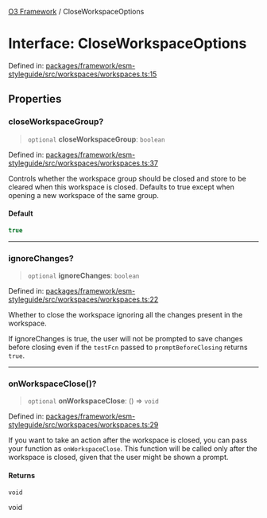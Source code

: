 [O3 Framework](../API.md) / CloseWorkspaceOptions

# Interface: CloseWorkspaceOptions

Defined in: [packages/framework/esm-styleguide/src/workspaces/workspaces.ts:15](https://github.com/openmrs/openmrs-esm-core/blob/main/packages/framework/esm-styleguide/src/workspaces/workspaces.ts#L15)

## Properties

### closeWorkspaceGroup?

> `optional` **closeWorkspaceGroup**: `boolean`

Defined in: [packages/framework/esm-styleguide/src/workspaces/workspaces.ts:37](https://github.com/openmrs/openmrs-esm-core/blob/main/packages/framework/esm-styleguide/src/workspaces/workspaces.ts#L37)

Controls whether the workspace group should be closed and store to be
cleared when this workspace is closed.
Defaults to true except when opening a new workspace of the same group.

#### Default

```ts
true
```

***

### ignoreChanges?

> `optional` **ignoreChanges**: `boolean`

Defined in: [packages/framework/esm-styleguide/src/workspaces/workspaces.ts:22](https://github.com/openmrs/openmrs-esm-core/blob/main/packages/framework/esm-styleguide/src/workspaces/workspaces.ts#L22)

Whether to close the workspace ignoring all the changes present in the workspace.

If ignoreChanges is true, the user will not be prompted to save changes before closing
even if the `testFcn` passed to `promptBeforeClosing` returns `true`.

***

### onWorkspaceClose()?

> `optional` **onWorkspaceClose**: () => `void`

Defined in: [packages/framework/esm-styleguide/src/workspaces/workspaces.ts:29](https://github.com/openmrs/openmrs-esm-core/blob/main/packages/framework/esm-styleguide/src/workspaces/workspaces.ts#L29)

If you want to take an action after the workspace is closed, you can pass your function as
`onWorkspaceClose`. This function will be called only after the workspace is closed, given
that the user might be shown a prompt.

#### Returns

`void`

void
